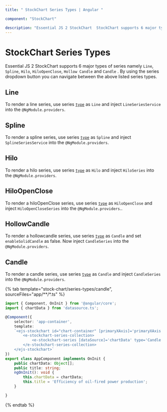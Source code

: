 ```yaml
---
title: " StockChart Series Types | Angular "

component: "StockChart"

description: "Essential JS 2 StockChart  StockChart supports 6 major types of series and also supports different tpes customizations for each type of StockChart."
---
```


# StockChart Series Types

Essential JS 2 StockChart supports 6 major types of series namely `Line`, `Spline`, `Hilo`, `HiloOpenClose`, `Hollow Candle` and `Candle` . By using the series dropdown button you can navigate between the above listed series types.

<!-- markdownlint-disable MD036 -->

## Line

To render a line series, use series [`type`](../api/stock-chart/stockSeriesModel/#type) as `Line` and
inject `LineSeriesService` into the `@NgModule.providers`.

## Spline

To render a spline series, use series [`type`](../api/stock-chart/stockSeriesModel/#type) as `Spline` and inject `SplineSeriesService` into the `@NgModule.providers`.

## Hilo

To render a hilo series, use series [`type`](../api/stock-chart/stockSeriesModel/#type) as `Hilo` and
inject `HiloSeries` into the `@NgModule.providers`.

## HiloOpenClose

To render a hiloOpenClose series, use series [`type`](../api/stock-chart/stockSeriesModel/#type) as `HiloOpenClose` and inject `HiloOpenCloseSeries` into the `@NgModule.providers`..

## HollowCandle

To render a hollowcandle series, use series [`type`](../api/stock-chart/stockSeriesModel/#type) as `Candle` and set `enableSolidCandle` as false. Now inject `CandleSeries` into the `@NgModule.providers`.

## Candle

To render a candle series, use series [`type`](../api/stock-chart/stockSeriesModel/#type) as `Candle` and
inject `CandleSeries` into the `@NgModule.providers`.

{% tab template="stock-chart/series-types/candle", sourceFiles="app/**/*.ts" %}

```typescript
import { Component, OnInit } from '@angular/core';
import { chartData } from 'datasource.ts';

@Component({
    selector: 'app-container',
    template:
    `<ejs-stockchart id="chart-container" [primaryXAxis]='primaryXAxis'[primaryYAxis]='primaryYAxis' [title]='title'>
        <e-stockchart-series-collection>
            <e-stockchart-series [dataSource]='chartData' type='Candle' xName='date' yName='open' name='India' width=2 ></e-stockchart-series>
        </e-stockchart-series-collection>
    </ejs-stockchart>`
})
export class AppComponent implements OnInit {
    public chartData: Object[];
    public title: string;
    ngOnInit(): void {
        this.chartData = chartData;
        this.title = 'Efficiency of oil-fired power production';
    }

}
```

{% endtab %}